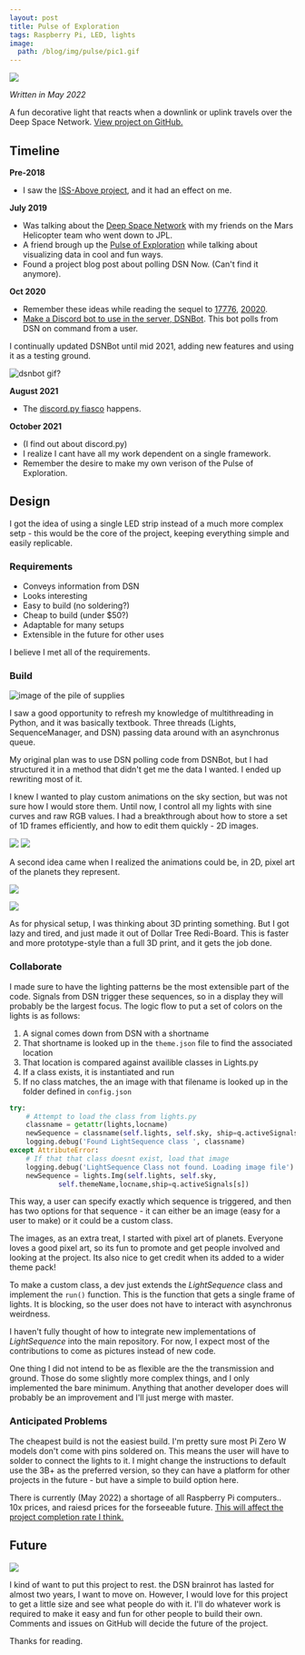 ```yaml
---
layout: post
title: Pulse of Exploration
tags: Raspberry Pi, LED, lights
image:
  path: /blog/img/pulse/pic1.gif
---
```


![](/blog/img/pulse/pic1.gif)

*Written in May 2022*

A fun decorative light that reacts when a downlink or uplink travels over the Deep Space Network. [View project on GitHub.](https://github.com/starmaid/pulseofexploration)

## Timeline

**Pre-2018**

- I saw the [ISS-Above project](http://www.issabove.com/), and it had an effect on me.

**July 2019**

- Was talking about the [Deep Space Network](https://en.wikipedia.org/wiki/NASA_Deep_Space_Network) with my friends on the Mars Helicopter team who went down to JPL.
- A friend brough up the [Pulse of Exploration](https://vimeo.com/93420747) while talking about visualizing data in cool and fun ways.
- Found a project blog post about polling DSN Now. (Can't find it anymore).

**Oct 2020**

- Remember these ideas while reading the sequel to [17776](https://www.sbnation.com/a/17776-football), [20020](https://www.sbnation.com/c/secret-base/21410129/20020).
- [Make a Discord bot to use in the server, DSNBot](https://github.com/starmaid/dsnbot). This bot polls from DSN on command from a user.

I continually updated DSNBot until mid 2021, adding new features and using it as a testing ground.

![dsnbot gif?](/blog/img/pulse/dsn.gif)

**August 2021**

- The [discord.py fiasco](https://gist.github.com/Rapptz/4a2f62751b9600a31a0d3c78100287f1) happens.

**October 2021**

- (I find out about discord.py) 
- I realize I cant have all my work dependent on a single framework.
- Remember the desire to make my own verison of the Pulse of Exploration.

## Design

I got the idea of using a single LED strip instead of a much more complex setp - this would be the core of the project, keeping everything simple and easily replicable.

### Requirements

- Conveys information from DSN
- Looks interesting
- Easy to build (no soldering?)
- Cheap to build (under $50?)
- Adaptable for many setups
- Extensible in the future for other uses

I believe I met all of the requirements.

### Build

![image of the pile of supplies](/blog/img/pulse/supplies.jpg)

I saw a good opportunity to refresh my knowledge of multithreading in Python, and it was basically textbook. Three threads (Lights, SequenceManager, and DSN) passing data around with an asynchronus queue.

My original plan was to use DSN polling code from DSNBot, but I had structured it in a method that didn't get me the data I wanted. I ended up rewriting most of it.

I knew I wanted to play custom animations on the sky section, but was not sure how I would store them. Until now, I control all my lights with sine curves and raw RGB values. I had a breakthrough about how to store a set of 1D frames efficiently, and how to edit them quickly - 2D images.

![](/blog/img/pulse/frame1.png)
![](/blog/img/pulse/frame2.png)

A second idea came when I realized the animations could be, in 2D, pixel art of the planets they represent.

![](/blog/img/pulse/Mars.png)

![](/blog/img/pulse/pic2.gif)

As for physical setup, I was thinking about 3D printing something. But I got lazy and tired, and just made it out of Dollar Tree Redi-Board. This is faster and more prototype-style than a full 3D print, and it gets the job done.

### Collaborate

I made sure to have the lighting patterns be the most extensible part of the code. Signals from DSN trigger these sequences, so in a display they will probably be the largest focus. The logic flow to put a set of colors on the lights is as follows:

1. A signal comes down from DSN with a shortname
2. That shortname is looked up in the `theme.json` file to find the associated location
3. That location is compared against availible classes in Lights.py
4. If a class exists, it is instantiated and run
4. If no class matches, the an image with that filename is looked up in the folder defined in `config.json`

```python
try:
    # Attempt to load the class from lights.py
    classname = getattr(lights,locname)
    newSequence = classname(self.lights, self.sky, ship=q.activeSignals[s])
    logging.debug('Found LightSequence class ', classname)
except AttributeError:
    # If that that class doesnt exist, load that image
    logging.debug('LightSequence Class not found. Loading image file')
    newSequence = lights.Img(self.lights, self.sky, 
            self.themeName,locname,ship=q.activeSignals[s])
```

This way, a user can specify exactly which sequence is triggered, and then has two options for that sequence - it can either be an image (easy for a user to make) or it could be a custom class.

The images, as an extra treat, I started with pixel art of planets. Everyone loves a good pixel art, so its fun to promote and get people involved and looking at the project. Its also nice to get credit when its added to a wider theme pack!

To make a custom class, a dev just extends the *LightSequence* class and implement the `run()` function. This is the function that gets a single frame of lights. It is blocking, so the user does not have to interact with asynchronus weirdness.

I haven't fully thought of how to integrate new implementations of *LightSequence* into the main repository. For now, I expect most of the contributions to come as pictures instead of new code.

One thing I did not intend to be as flexible are the the transmission and ground. Those do some slightly more complex things, and I only implemented the bare minimum. Anything that another developer does will probably be an improvement and I'll just merge with master.

### Anticipated Problems

The cheapest build is not the easiest build. I'm pretty sure most Pi Zero W models don't come with pins soldered on. This means the user will have to solder to connect the lights to it. I might change the instructions to default use the 3B+ as the preferred version, so they can have a platform for other projects in the future - but have a simple to build option here.

There is currently (May 2022) a shortage of all Raspberry Pi computers.. 10x prices, and raiesd prices for the forseeable future. [This will affect the project completion rate I think.](https://img.ifunny.co/images/3cda13b1552639d8ec84701bdcb205179f6a4b143e1907bdf1fac2fbf843eac4_1.webp) 

## Future

![](/blog/img/pulse/pic3.gif)

I kind of want to put this project to rest. the DSN brainrot has lasted for almost two years, I want to move on. However, I would love for this project to get a little size and see what people do with it. I'll do whatever work is required to make it easy and fun for other people to build their own. Comments and issues on GitHub will decide the future of the project.

Thanks for reading.

